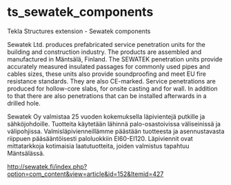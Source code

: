 ts_sewatek_components
=====================

Tekla Structures extension - Sewatek components

Sewatek Ltd. produces prefabricated service penetration units for the building and construction industry. The products are assembled and manufactured in Mäntsälä, Finland. The SEWATEK penetration units provide accurately measured insulated passages for commonly used pipes and cables sizes, these units also provide soundproofing and meet EU fire resistance standards. They are also CE-marked. Service penetrations are produced for hollow-core slabs, for onsite casting and for wall. In addition to that there are also penetrations that can be installed afterwards in a drilled hole.

Sewatek Oy valmistaa 25 vuoden kokemuksella läpivientejä putkille ja sähköjohdoille. Tuotteita käytetään lähinnä palo-osastoivissa väliseinissä ja välipohjissa. Valmisläpivienneillämme päästään tuotteesta ja asennustavasta riippuen pääsääntöisesti paloluokkiin EI60-EI120. Läpiviennit ovat mittatarkkoja kotimaisia laatutuotteita, joiden valmistus tapahtuu  Mäntsälässä. 

http://sewatek.fi/index.php?option=com_content&view=article&id=152&Itemid=427

